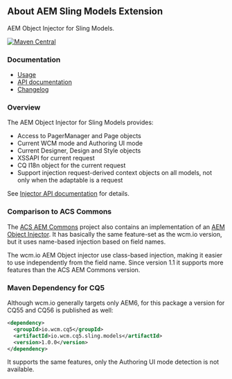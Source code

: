 ## About AEM Sling Models Extension

AEM Object Injector for Sling Models.

[![Maven Central](https://maven-badges.herokuapp.com/maven-central/io.wcm/io.wcm.sling.models/badge.svg)](https://maven-badges.herokuapp.com/maven-central/io.wcm/io.wcm.sling.models)


### Documentation

* [Usage][usage]
* [API documentation][apidocs]
* [Changelog][changelog]


### Overview

The AEM Object Injector for Sling Models provides:

* Access to PagerManager and Page objects
* Current WCM mode and Authoring UI mode
* Current Designer, Design and Style objects
* XSSAPI for current request
* CQ I18n object for the current request
* Support injection request-derived context objects on all models, not only when the adaptable is a request

See [Injector API documentation][apidocs-aemobjectinjector] for details.


### Comparison to ACS Commons

The [ACS AEM Commons][acs-commons] project also contains an implementation of an [AEM Object Injector][acs-commons-aem-object-injrecotr].
It has basically the same feature-set as the wcm.io version, but it uses name-based injection based on field names.

The wcm.io AEM Object injector use class-based injection, making it easier to use independently from the field name. Since version 1.1 it supports more features than the ACS AEM Commons version.


[usage]: usage.html
[apidocs]: apidocs/
[apidocs-aemobjectinjector]: apidocs/io/wcm/sling/models/annotations/AemObject.html
[changelog]: changes-report.html
[acs-commons]: http://adobe-consulting-services.github.io/acs-aem-commons/
[acs-commons-aem-object-injrecotr]: http://adobe-consulting-services.github.io/acs-aem-commons/features/aem-sling-models-injectors.html


### Maven Dependency for CQ5

Although wcm.io generally targets only AEM6, for this package a version for CQ55 and CQ56 is published as well:

```xml
<dependency>
  <groupId>io.wcm.cq5</groupId>
  <artifactId>io.wcm.cq5.sling.models</artifactId>
  <version>1.0.0</version>
</dependency>
```

It supports the same features, only the Authoring UI mode detection is not available.
